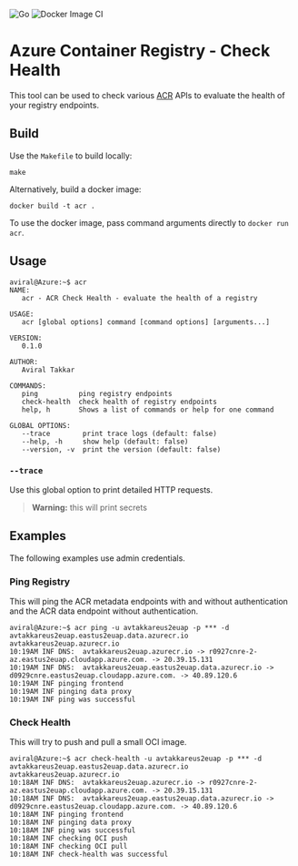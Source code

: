 ![Go](https://github.com/aviral26/acr-checkhealth/workflows/Go/badge.svg?branch=main)
![Docker Image CI](https://github.com/aviral26/acr-checkhealth/workflows/Docker%20Image%20CI/badge.svg)

# Azure Container Registry - Check Health
This tool can be used to check various [ACR](https://aka.ms/acr) APIs to evaluate the health of your registry endpoints.

## Build
Use the `Makefile` to build locally:
```shell
make
```
Alternatively, build a docker image:
```shell
docker build -t acr .
```
To use the docker image, pass command arguments directly to `docker run acr`.

## Usage

```shell
aviral@Azure:~$ acr
NAME:
   acr - ACR Check Health - evaluate the health of a registry

USAGE:
   acr [global options] command [command options] [arguments...]

VERSION:
   0.1.0

AUTHOR:
   Aviral Takkar

COMMANDS:
   ping          ping registry endpoints
   check-health  check health of registry endpoints
   help, h       Shows a list of commands or help for one command

GLOBAL OPTIONS:
   --trace        print trace logs (default: false)
   --help, -h     show help (default: false)
   --version, -v  print the version (default: false)
```

### `--trace`

Use this global option to print detailed HTTP requests.

> **Warning:** this will print secrets

## Examples
The following examples use admin credentials.

### Ping Registry

This will ping the ACR metadata endpoints with and without authentication and the ACR data endpoint without authentication.

```shell
aviral@Azure:~$ acr ping -u avtakkareus2euap -p *** -d avtakkareus2euap.eastus2euap.data.azurecr.io avtakkareus2euap.azurecr.io
10:19AM INF DNS:  avtakkareus2euap.azurecr.io -> r0927cnre-2-az.eastus2euap.cloudapp.azure.com. -> 20.39.15.131
10:19AM INF DNS:  avtakkareus2euap.eastus2euap.data.azurecr.io -> d0929cnre.eastus2euap.cloudapp.azure.com. -> 40.89.120.6
10:19AM INF pinging frontend
10:19AM INF pinging data proxy
10:19AM INF ping was successful
```

### Check Health

This will try to push and pull a small OCI image.

```shell
aviral@Azure:~$ acr check-health -u avtakkareus2euap -p *** -d avtakkareus2euap.eastus2euap.data.azurecr.io avtakkareus2euap.azurecr.io
10:18AM INF DNS:  avtakkareus2euap.azurecr.io -> r0927cnre-2-az.eastus2euap.cloudapp.azure.com. -> 20.39.15.131
10:18AM INF DNS:  avtakkareus2euap.eastus2euap.data.azurecr.io -> d0929cnre.eastus2euap.cloudapp.azure.com. -> 40.89.120.6
10:18AM INF pinging frontend
10:18AM INF pinging data proxy
10:18AM INF ping was successful
10:18AM INF checking OCI push
10:18AM INF checking OCI pull
10:18AM INF check-health was successful
```


